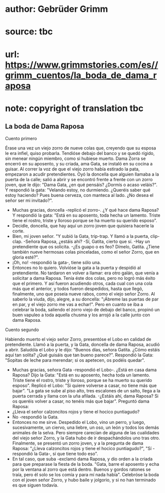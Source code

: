 # author: Gebrüder Grimm
# source: tbc
# url: https://www.grimmstories.com/es//grimm_cuentos/la_boda_de_dama_raposa
# note: copyright of translation tbc

## La boda de Dama Raposa 

Cuento primero

Érase una vez un viejo zorro de nueve colas que, creyendo que su esposa
le era infiel, quiso probarla. Tendióse debajo del banco y se quedó
rígido, sin menear ningún miembro, como si hubiese muerto. Dama Zorra se
encerró en su aposento, y su criada, ama Gata, se instaló en su cocina a
guisar.
Al correr la voz de que el viejo zorro había estirado la pata, empezaron
a acudir pretendientes. Oyó la doncella que alguien llamaba a la puerta
de la calle; salió a abrir y se encontró frente a frente con un zorro
joven, que le dijo:
"Dama Gata, ¿en qué pensáis?
¿Dormís o acaso veláis?".
Y respondió la gata:
"Velando estoy, no durmiendo.
¿Queréis saber qué estoy haciendo?
Pues buena cerveza, con manteca al lado.
¿No desea el señor ser mi invitado?".
- Muchas gracias, doncella -replicó el zorro-. ¿Y qué hace dama Raposa?
Y respondió la gata:
"Está en su aposento,
toda hecha un lamento.
Triste tiene el rostro, triste y lloroso
porque se ha muerto su querido esposo".
- Decidle, doncella, que hay aquí un zorro joven que quisiera hacerle la
corte.
- Bien, mi joven señor.
"Y subió la Gata, trip-trap.
Y llamó a la puerta, clip-clap.
-Señora Raposa, ¿estáis ahí?
-Sí, Gatita, cierto que sí.
-Hay un pretendiente que os solicita.
-¿Es guapo o es feo? Dímelo, Gatita.
¿Tiene también nueve hermosas colas pinceladas, como el señor Zorro, que
en gloria esté?".
- ¡Oh, no! -respondió la gata-, tiene sólo una.
- Entonces no lo quiero.
Volvióse la gata a la puerta y despidió al pretendiente.
No tardaron en volver a llamar: era otro galán, que venía a solicitar a
dama Raposa. Tenía éste dos colas, pero no logró más éxito que el
primero. Y así fueron acudiendo otros, cada cual con una cola más que el
anterior, y todos fueron despedidos, hasta que llegó, finalmente, uno
que poseía nueve rabos, como el viejo señor Zorro. Al saberlo la viuda,
dijo, alegre, a su doncella:
"¡Ábreme las puertas de par en par,
y el viejo zorro me vas a echar!".
Pero en cuanto se iba a celebrar la boda, saliendo el zorro viejo de
debajo del banco, propinó un buen vapuleo a toda aquella chusma y los
arrojó a la calle junto con dama Raposa.


Cuento segundo

Habiendo muerto el viejo señor Zorro, presentóse el Lobo en calidad de
pretendiente. Llamó a la puerta, y la Gata, doncella de dama Raposa,
acudió a abrir. Saludóla el Lobo y le dijo:
"Buenos días, señora Gatita.
¿Cómo estáis aquí tan solita?
¿Qué guisáis que tan bueno parece?".
Respondió la Gata:
"Sopitas de leche para merendar;
si os apetecen, os podéis quedar".
- Muchas gracias, señora Gata -respondió el Lobo-. ¿Está en casa dama
Raposa?
Dijo la Gata:
"Está en su aposento,
hecha toda un lamento.
Triste tiene el rostro, triste y lloroso,
porque se ha muerto su querido esposo".
Replicó el Lobo:
"Si quiere volverse a casar,
no tiene más que bajar".
"La gata se sube al piso alto,
tres escalones de un salto,
llega a la puerta cerrada
y llama con la uña afilada.
-¿Estáis ahí, dama Raposa?
Si os queréis volver a casar,
no tenéis más que bajar".
Preguntó dama Raposa:
- ¿Lleva el señor calzoncitos rojos y tiene el hocico puntiagudo?
- No -respondió la Gata.
- Entonces no me sirve.
Despedido el Lobo, vino un perro, y luego, sucesivamente, un ciervo, una
liebre, un oso, un león y todos los demás animales de la selva. Pero
siempre carecían de alguna de las cualidades del viejo señor Zorro, y la
Gata hubo de ir despachándolos uno tras otro. Finalmente, se presentó un
zorro joven, y a la pregunta de dama Raposa: "¿Lleva calzoncitos rojos
y tiene el hocico puntiagudo?", "Sí -respondió la Gata-, sí que tiene
todo eso".
- En tal caso, que suba -exclamó dama Raposa, y dio orden a la criada
para que preparase la fiesta de la boda.
"Gata, barre el aposento
y echa por la ventana al zorro que está dentro.
Buenos y gordos ratones se traía,
pero él solo se los comía
y para mí nada había".
Celebróse la boda con el joven señor Zorro, y hubo baile y jolgorio, y
si no han terminado es que siguen todavía.
